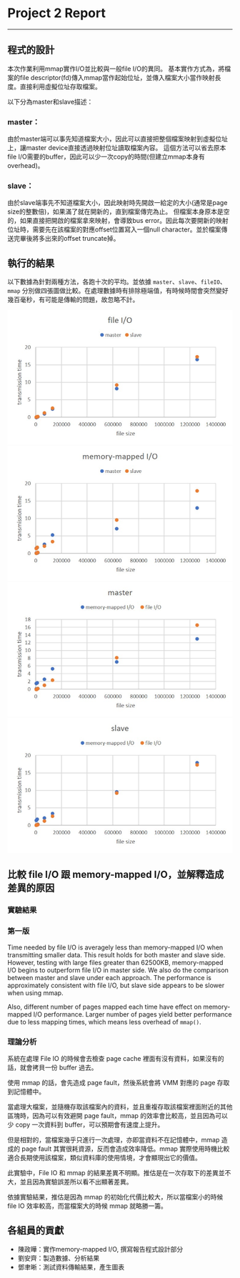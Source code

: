 # Project 2 Report
---

## 程式的設計
本次作業利用mmap實作I/O並比較與一般file I/O的異同。
基本實作方式為，將檔案的file descriptor(fd)傳入mmap當作起始位址，並傳入檔案大小當作映射長度。直接利用虛擬位址存取檔案。

以下分為master和slave描述：
### master：
由於master端可以事先知道檔案大小，因此可以直接把整個檔案映射到虛擬位址上，讓master device直接透過映射位址讀取檔案內容。
這個方法可以省去原本file I/O需要的buffer，因此可以少一次copy的時間(但建立mmap本身有overhead)。
### slave：
由於slave端事先不知道檔案大小，因此映射時先開啟一給定的大小(通常是page size的整數倍)，如果滿了就在開新的，直到檔案傳完為止。
但檔案本身原本是空的，如果直接把開啟的檔案拿來映射，會導致bus error。因此每次要開新的映射位址時，需要先在該檔案的對應offset位置寫入一個null character。並於檔案傳送完畢後將多出來的offset truncate掉。

## 執行的結果

以下數據為針對兩種方法，各跑十次的平均。並依據 `master`、`slave`、`fileIO`、`mmap` 分別做四張圖做比較。在處理數據時有排除極端值，有時候時間會突然變好幾百毫秒，有可能是傳輸的問題，故忽略不計。

![file IO version1](https://raw.githubusercontent.com/GaryChenMesser/os_project2_2018/master/graph/file.jpg)
![mmap version1](https://raw.githubusercontent.com/GaryChenMesser/os_project2_2018/master/graph/mmap.jpg)
![master version1](https://raw.githubusercontent.com/GaryChenMesser/os_project2_2018/master/graph/master.jpg)
![slave version1](https://raw.githubusercontent.com/GaryChenMesser/os_project2_2018/master/graph/slave.jpg)

## 比較 file I/O 跟 memory-mapped I/O，並解釋造成差異的原因

### 實驗結果
### 第一版
Time needed by file I/O is averagely less than memory-mapped I/O when transmitting smaller data. This result holds for both master and slave side. However, testing with large files greater than 62500KB, memory-mapped I/O begins to outperform file I/O in master side. 
We also do the comparison between master and slave under each approach. The performance is approximately consistent with file I/O, but slave side appears to be slower when using mmap.

Also, different number of pages mapped each time have effect on memory-mapped I/O performance. Larger number of pages yield better performance due to less mapping times, which means less overhead of `mmap()`.

### 理論分析

系統在處理 File IO 的時候會去檢查 page cache 裡面有沒有資料，如果沒有的話，就會拷貝一份 buffer 過去。

使用 mmap 的話，會先造成 page fault，然後系統會將 VMM 對應的 page 存取到記憶體中。

當處理大檔案，並隨機存取該檔案內的資料，並且重複存取該檔案裡面附近的其他區塊時，因為可以有效避開 page fault，mmap 的效率會比較高，並且因為可以少 copy 一次資料到 buffer，可以預期會有速度上提升。

但是相對的，當檔案幾乎只進行一次處理，亦即當資料不在記憶體中，mmap 造成的 page fault 其實很耗資源，反而會造成效率降低。mmap 實際使用時機比較適合長期使用該檔案，類似資料庫的使用情境，才會顯現出它的價值。

此實驗中，File IO 和 mmap 的結果差異不明顯。推估是在一次存取下的差異並不大，並且因為實驗誤差所以看不出顯著差異。

依據實驗結果，推估是因為 mmap 的初始化代價比較大，所以當檔案小的時候 file IO 效率較高，而當檔案大的時候 mmap 就略勝一籌。

## 各組員的貢獻
- 陳政曄：實作memory-mapped I/O, 撰寫報告程式設計部分
- 劉安齊：製造數據、分析結果
- 鄧聿晰：測試資料傳輸結果，產生圖表
